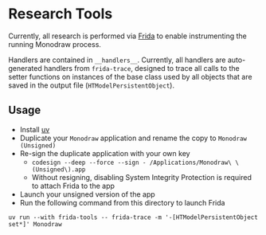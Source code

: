 # Research Tools

Currently, all research is performed via [Frida](https://frida.re/) to enable instrumenting the running Monodraw process.

Handlers are contained in `__handlers__`. Currently, all handlers are auto-generated handlers from `frida-trace`, designed to trace all calls to the setter functions on instances of the base class used by all objects that are saved in the output file (`HTModelPersistentObject`).

## Usage
- Install [uv](https://docs.astral.sh/uv/getting-started/installation/)
- Duplicate your `Monodraw` application and rename the copy to `Monodraw (Unsigned)`
- Re-sign the duplicate application with your own key
  - `codesign --deep --force --sign - /Applications/Monodraw\ \(Unsigned\).app`
  - Without resigning, disabling System Integrity Protection is required to attach Frida to the app
- Launch your unsigned version of the app
- Run the following command from this directory to launch Frida

```fish
uv run --with frida-tools -- frida-trace -m '-[HTModelPersistentObject set*]' Monodraw
```
